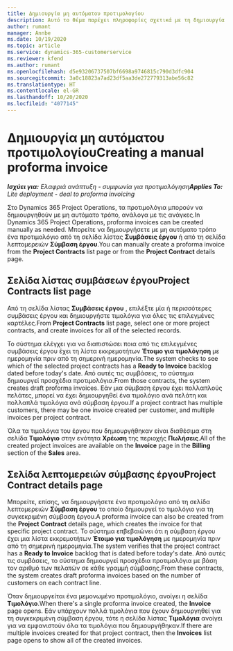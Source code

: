 ```yaml
---
title: Δημιουργία μη αυτόματου προτιμολογίου
description: Αυτό το θέμα παρέχει πληροφορίες σχετικά με τη δημιουργία ενός μη αυτόματου προτιμολογίου στο Project Operations.
author: rumant
manager: Annbe
ms.date: 10/19/2020
ms.topic: article
ms.service: dynamics-365-customerservice
ms.reviewer: kfend
ms.author: rumant
ms.openlocfilehash: d5e93206737507bf6698a9746815c790d3dfc904
ms.sourcegitcommit: 3a0c18823a7ad23df5aa3de272779313abe56c82
ms.translationtype: HT
ms.contentlocale: el-GR
ms.lasthandoff: 10/20/2020
ms.locfileid: "4077145"
---
```

# <a name="creating-a-manual-proforma-invoice"></a><span data-ttu-id="01b83-103">Δημιουργία μη αυτόματου προτιμολογίου</span><span class="sxs-lookup"><span data-stu-id="01b83-103">Creating a manual proforma invoice</span></span>

<span data-ttu-id="01b83-104">_**Ισχύει για:** Ελαφριά ανάπτυξη - συμφωνία για προτιμολόγηση_</span><span class="sxs-lookup"><span data-stu-id="01b83-104">_**Applies To:** Lite deployment - deal to proforma invoicing_</span></span>

<span data-ttu-id="01b83-105">Στο Dynamics 365 Project Operations, τα προτιμολόγια μπορούν να δημιουργηθούν με μη αυτόματο τρόπο, ανάλογα με τις ανάγκες.</span><span class="sxs-lookup"><span data-stu-id="01b83-105">In Dynamics 365 Project Operations, proforma invoices can be created manually as needed.</span></span> <span data-ttu-id="01b83-106">Μπορείτε να δημιουργήσετε με μη αυτόματο τρόπο ένα προτιμολόγιο από τη σελίδα λίστας **Συμβάσεις έργου** ή από τη σελίδα λεπτομερειών **Σύμβαση έργου**.</span><span class="sxs-lookup"><span data-stu-id="01b83-106">You can manually create a proforma invoice from the **Project Contracts** list page or from the **Project Contract** details page.</span></span>

##  <a name="project-contracts-list-page"></a><span data-ttu-id="01b83-107">Σελίδα λίστας συμβάσεων έργου</span><span class="sxs-lookup"><span data-stu-id="01b83-107">Project Contracts list page</span></span>

<span data-ttu-id="01b83-108">Από τη σελίδα λίστας **Συμβάσεις έργου** , επιλέξτε μία ή περισσότερες συμβάσεις έργου και δημιουργήστε τιμολόγια για όλες τις επιλεγμένες καρτέλες.</span><span class="sxs-lookup"><span data-stu-id="01b83-108">From **Project Contracts** list page, select one or more project contracts, and create invoices for all of the selected records.</span></span>

<span data-ttu-id="01b83-109">Το σύστημα ελέγχει για να διαπιστώσει ποια από τις επιλεγμένες συμβάσεις έργου έχει τη λίστα εκκρεμοτήτων **Έτοιμο για τιμολόγηση** με ημερομηνία πριν από τη σημερινή ημερομηνία.</span><span class="sxs-lookup"><span data-stu-id="01b83-109">The system checks to see which of the selected project contracts has a **Ready to Invoice** backlog  dated before today's date.</span></span> <span data-ttu-id="01b83-110">Από αυτές τις συμβάσεις, το σύστημα δημιουργεί προσχέδια προτιμολόγια.</span><span class="sxs-lookup"><span data-stu-id="01b83-110">From those contracts, the system creates draft proforma invoices.</span></span> <span data-ttu-id="01b83-111">Εάν μια σύμβαση έργου έχει πολλαπλούς πελάτες, μπορεί να έχει δημιουργηθεί ένα τιμολόγιο ανά πελάτη και πολλαπλά τιμολόγια ανά σύμβαση έργου.</span><span class="sxs-lookup"><span data-stu-id="01b83-111">If a project contract has multiple customers, there may be one invoice created per customer, and multiple invoices per project contract.</span></span>

<span data-ttu-id="01b83-112">Όλα τα τιμολόγια του έργου που δημιουργήθηκαν είναι διαθέσιμα στη σελίδα **Τιμολόγιο** στην ενότητα **Χρέωση** της περιοχής **Πωλήσεις**.</span><span class="sxs-lookup"><span data-stu-id="01b83-112">All of the created project invoices are available on the **Invoice** page in the **Billing** section of the **Sales** area.</span></span>

## <a name="project-contract-details-page"></a><span data-ttu-id="01b83-113">Σελίδα λεπτομερειών σύμβασης έργου</span><span class="sxs-lookup"><span data-stu-id="01b83-113">Project Contract details page</span></span>

<span data-ttu-id="01b83-114">Μπορείτε, επίσης, να δημιουργήσετε ένα προτιμολόγιο από τη σελίδα λεπτομερειών **Σύμβαση έργου** το οποίο δημιουργεί το τιμολόγιο για τη συγκεκριμένη σύμβαση έργου.</span><span class="sxs-lookup"><span data-stu-id="01b83-114">A proforma invoice can also be created from the **Project Contract** details page, which creates the invoice for that specific project contract.</span></span> <span data-ttu-id="01b83-115">Το σύστημα επβεβαιώνει ότι η σύμβαση έργου έχει μια λίστα εκκρεμοτήτων **Έτοιμο για τιμολόγηση** με ημερομηνία πριν από τη σημερινή ημερομηνία.</span><span class="sxs-lookup"><span data-stu-id="01b83-115">The system verifies that the project contract has a **Ready to Invoice** backlog that is dated before today's date.</span></span> <span data-ttu-id="01b83-116">Από αυτές τις συμβάσεις, το σύστημα δημιουργεί προσχέδια προτιμολόγια με βάση τον αριθμό των πελατών σε κάθε γραμμή σύμβασης.</span><span class="sxs-lookup"><span data-stu-id="01b83-116">From these contracts, the system creates draft proforma invoices based on the number of customers on each contract line.</span></span>

<span data-ttu-id="01b83-117">Όταν δημιουργείται ένα μεμονωμένο προτιμολόγιο, ανοίγει η σελίδα **Τιμολόγιο**.</span><span class="sxs-lookup"><span data-stu-id="01b83-117">When there's a single proforma invoice created, the **Invoice** page opens.</span></span> <span data-ttu-id="01b83-118">Εάν υπάρχουν πολλά τιμολόγια που έχουν δημιουργηθεί για τη συγκεκριμένη σύμβαση έργου, τότε η σελίδα λίστας **Τιμολόγια** ανοίγει για να εμφανιστούν όλα τα τιμολόγια που δημιουργήθηκαν.</span><span class="sxs-lookup"><span data-stu-id="01b83-118">If there are multiple invoices created for that project contract, then the **Invoices** list page opens to show all of the created invoices.</span></span>
